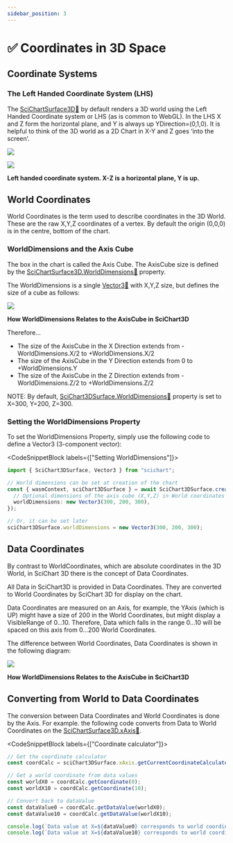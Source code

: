 ```yaml
---
sidebar_position: 3
---
```


# ✅ Coordinates in 3D Space

Coordinate Systems
------------------

### The Left Handed Coordinate System (LHS)

The [SciChartSurface3D:blue_book:](https://www.scichart.com/documentation/js/current/typedoc/classes/scichart3dsurface.html) by default renders a 3D world using the Left Handed Coordinate system or LHS (as is common to WebGL). In the LHS X and Z form the horizontal plane, and Y is always up YDirection=(0,1,0). It is helpful to think of the 3D world as a 2D Chart in X-Y and Z goes ‘into the screen’.

![](/images/Chart3D_LeftHandCoords.png)

![](/images/chart3d_xyz_axis.png)

**Left handed coordinate system. X-Z is a horizontal plane, Y is up.**

World Coordinates
-----------------

World Coordinates is the term used to describe coordinates in the 3D World. These are the raw X,Y,Z coordinates of a vertex. By default the origin (0,0,0) is in the centre, bottom of the chart.

### WorldDimensions and the Axis Cube

The box in the chart is called the Axis Cube. The AxisCube size is defined by the [SciChartSurface3D.WorldDimensions:blue_book:](https://www.scichart.com/documentation/js/current/typedoc/classes/scichart3dsurface.html#worlddimensions) property.

The WorldDimensions is a single [Vector3:blue_book:](https://www.scichart.com/documentation/js/current/typedoc/classes/vector3.html) with X,Y,Z size, but defines the size of a cube as follows:

![](/images/Chart3D_World_vs_data_coords2.png)

**How WorldDimensions Relates to the AxisCube in SciChart3D**

Therefore…

*   The size of the AxisCube in the X Direction extends from -WorldDimensions.X/2 to +WorldDimensions.X/2
*   The size of the AxisCube in the Y Direction extends from 0 to +WorldDimensions.Y
*   The size of the AxisCube in the Z Direction extends from -WorldDimensions.Z/2 to +WorldDimensions.Z/2

NOTE: By default, [SciChart3DSurface.WorldDimensions:blue_book:](https://www.scichart.com/documentation/js/current/typedoc/classes/scichart3dsurface.html#worlddimensions) property is set to X=300, Y=200, Z=300.

### Setting the WorldDimensions Property

To set the WorldDimensions Property, simply use the following code to define a Vector3 (3-component vector):

<CodeSnippetBlock labels={["Setting WorldDimensions"]}>
```ts showLineNumbers
import { SciChart3DSurface, Vector3 } from "scichart";

// World dimensions can be set at creation of the chart
const { wasmContext, sciChart3DSurface } = await SciChart3DSurface.create(divElementId, {
  // Optional dimensions of the axis cube (X,Y,Z) in World coordinates
  worldDimensions: new Vector3(300, 200, 300),
});

// Or, it can be set later
sciChart3DSurface.worldDimensions = new Vector3(300, 200, 300);
```
</CodeSnippetBlock>

Data Coordinates
----------------

By contrast to WorldCoordinates, which are absolute coordinates in the 3D World, in SciChart 3D there is the concept of Data Coordinates.

All Data in SciChart3D is provided in Data Coordinates. They are converted to World Coordinates by SciChart 3D for display on the chart.

Data Coordinates are measured on an Axis, for example, the YAxis (which is UP) might have a size of 200 in the World Coordinates, but might display a VisibleRange of 0...10. Therefore, Data which falls in the range 0...10 will be spaced on this axis from 0...200 World Coordinates.

The difference between World Coordinates, Data Coordinates is shown in the following diagram:

![](/images/Chart3D_World_vs_data_coords.png)

**How WorldDimensions Relates to the AxisCube in SciChart3D**



Converting from World to Data Coordinates
-----------------------------------------

The conversion between Data Coordinates and World Coordinates is done by the Axis. For example. the following code converts from Data to World Coordinates on the [SciChartSurface3D.xAxis:blue_book:](https://www.scichart.com/documentation/js/current/typedoc/classes/scichart3dsurface.html#xaxis).

<CodeSnippetBlock labels={["Coordinate calculator"]}>
```ts showLineNumbers
// Get the coordinate calculator
const coordCalc = sciChart3DSurface.xAxis.getCurrentCoordinateCalculator();

// Get a world coordinate from data values
const worldX0 = coordCalc.getCoordinate(0);
const worldX10 = coordCalc.getCoordinate(10);

// Convert back to dataValue
const dataValue0 = coordCalc.getDataValue(worldX0);
const dataValue10 = coordCalc.getDataValue(worldX10);

console.log(`Data value at X=${dataValue0} corresponds to world coordinate X=${worldX0}`);
console.log(`Data value at X=${dataValue10} corresponds to world coordinate X=${worldX10}`);
```
</CodeSnippetBlock>
